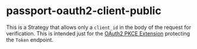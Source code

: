 # passport-oauth2-client-public

This is a Strategy that allows only a `client_id` in the body of the request for verification.  This is intended just for the [OAuth2 PKCE Extension](https://github.com/passport-next/oauth2orize-pkce) protecting the `Token` endpoint.